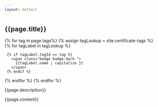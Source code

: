 ```yaml
---
layout: default
---
```


<h2>{{page.title}}</h2>
<p>
{% for tag in page.tags%}
 {% assign tagLookup = site.certificate-tags %}
   {% for tagLabel in tagLookup %}

     {% if tagLabel.tagId == tag %}
       <span class="badge badge-dark ">
         {{tagLabel.name | capitalize }}
       </span>
     {% endif %}
   {% endfor %}
{% endfor %}
</p>

<p>
{{page.description}}
</p>

{{page.content}}
